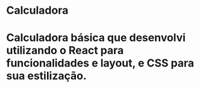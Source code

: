 <h1>Calculadora<h1/>
Calculadora básica que desenvolvi utilizando o React para funcionalidades e layout, e CSS para sua estilização.
